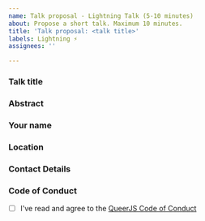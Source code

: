 ```yaml
---
name: Talk proposal - Lightning Talk (5-10 minutes)
about: Propose a short talk. Maximum 10 minutes.
title: 'Talk proposal: <talk title>'
labels: Lightning ⚡️
assignees: ''

---
```


### Talk title

 ### Abstract 

 <!-- A short description of what the talk will be about. -->

 ### Your name

### Location

<!-- Please mention both where you're based and where you'd like to speak. -->

 ### Contact Details

 <!-- We'll mostly use this issue for communication. But it might help to leave your Twitter, Github or e-mail. Let us know if we should a link to your Twitter account or website on our page. -->

 ### Code of Conduct

 <!-- We expect all of our speakers to uphold our Code of Conduct, so please take a minute to read through it. -->

 - [ ] I've read and agree to the [QueerJS Code of Conduct](https://queerjs.com/code-of-conduct)
